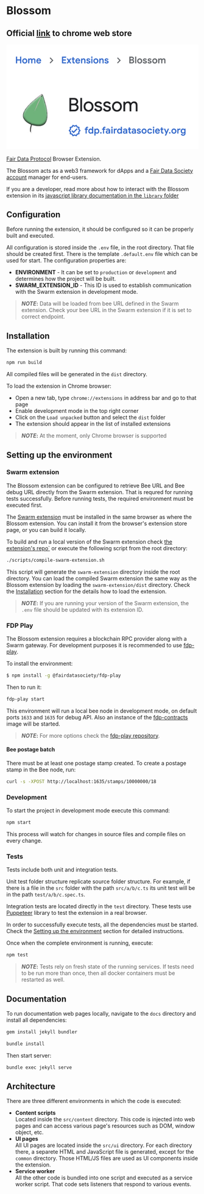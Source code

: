 # Blossom

## Official [link](https://chrome.google.com/webstore/detail/blossom/caedjloenbhibmaeffockkiallpngmmd) to chrome web store

![](./assets/webstore.png)

[Fair Data Protocol](https://fairdataprotocol.bzz.link/) Browser Extension.

The Blossom acts as a web3 framework for dApps and a [Fair Data Society account](https://github.com/fairDataSociety/FIPs/blob/master/text/0013-iaas.md) manager for end-users.

If you are a developer, read more about how to interact with the Blossom extension in its [javascript library documentation in the `library` folder](library/README.md)

## Configuration

Before running the extension, it should be configured so it can be properly built and executed.

All configuration is stored inside the `.env` file, in the root directory. That file should be created first. There is the template `.default.env` file which can be used for start. The configuration properties are:

- **ENVIRONMENT** - It can be set to `production` or `development` and determines how the project will be built.
- **SWARM_EXTENSION_ID** - This ID is used to establish communication with the Swarm extension in development mode.

> **_NOTE_:** Data will be loaded from bee URL defined in the Swarm extension. Check your bee URL in the Swarm extension if it is set to correct endpoint.

## Installation

The extension is built by running this command:

```sh
npm run build
```

All compiled files will be generated in the `dist` directory.

To load the extension in Chrome browser:

- Open a new tab, type `chrome://extensions` in address bar and go to that page
- Enable development mode in the top right corner
- Click on the `Load unpacked` button and select the `dist` folder
- The extension should appear in the list of installed extensions

> **_NOTE_:** At the moment, only Chrome browser is supported

## Setting up the environment

### Swarm extension

The Blossom extension can be configured to retrieve Bee URL and Bee debug URL directly from the Swarm extension. That is requred for running tests successfully. Before running tests, the required environment must be executed first.

The [Swarm extension](https://chrome.google.com/webstore/detail/ethereum-swarm-extension/afpgelfcknfbbfnipnomfdbbnbbemnia) must be installed in the same browser as where the Blossom extension. You can install it from the browser's extension store page, or you can build it locally.

To build and run a local version of the Swarm extension check [the extension's repo`](https://github.com/ethersphere/swarm-extension) or execute the following script from the root directory:

```bash
./scripts/compile-swarm-extension.sh
```

This script will generate the `swarm-extension` directory inside the root directory. You can load the compiled Swarm extension the same way as the Blossom extension by loading the `swarm-extension/dist` directory. Check the [Installation](#installation) section for the details how to load the extension.

> **_NOTE_:** If you are running your version of the Swarm extension, the `.env` file should be updated with its extension ID.

### FDP Play

The Blossom extension requires a blockchain RPC provider along with a Swarm gateway. For development purposes it is recommended to use [fdp-play](https://github.com/fairDataSociety/fdp-play).

To install the environment:

```bash
$ npm install -g @fairdatasociety/fdp-play
```

Then to run it:

```bash
fdp-play start
```

This environment will run a local bee node in development mode, on default ports `1633` and `1635` for debug API. Also an instance of the [fdp-contracts](https://github.com/fairDataSociety/fdp-contracts) image will be started.

> **_NOTE_:** For more options check the [fdp-play repository](https://github.com/fairDataSociety/fdp-play).

#### Bee postage batch

There must be at least one postage stamp created. To create a postage stamp in the Bee node, run:

```bash
curl -s -XPOST http://localhost:1635/stamps/10000000/18
```

### Development

To start the project in development mode execute this command:

```sh
npm start
```

This process will watch for changes in source files and compile files on every change.

### Tests

Tests include both unit and integration tests.

Unit test folder structure replicate source folder structure. For example, if there is a file in the `src` folder with the path `src/a/b/c.ts` its unit test will be in the path `test/a/b/c.spec.ts`.

Integration tests are located directly in the `test` directory. These tests use [Puppeteer](https://github.com/puppeteer/puppeteer) library to test the extension in a real browser.

In order to successfully execute tests, all the dependencies must be started. Check the [Setting up the environment](#setting-up-the-environment) section for detailed instructions.

Once when the complete environment is running, execute:

```sh
npm test
```

> **_NOTE_:** Tests rely on fresh state of the running services. If tests need to be run more than once, then all docker containers must be restarted as well.

## Documentation

To run documentation web pages locally, navigate to the `docs` directory and install all dependencies:

```bash
gem install jekyll bundler
```

```bash
bundle install
```

Then start server:

```bash
bundle exec jekyll serve
```

## Architecture

There are three different environments in which the code is executed:

- **Content scripts** \
  Located inside the `src/content` directory. This code is injected into web pages and can access various page's resources such as DOM, window object, etc.
- **UI pages** \
  All UI pages are located inside the `src/ui` directory. For each directory there, a separete HTML and JavaScript file is generated, except for the `common` directory. Those HTML/JS files are used as UI components inside the extension.
- **Service worker** \
  All the other code is bundled into one script and executed as a service worker script. That code sets listeners that respond to various events.
